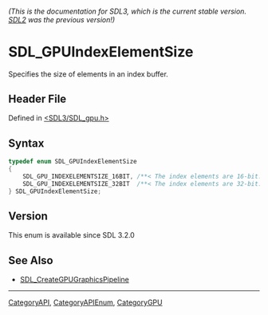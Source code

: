 ###### (This is the documentation for SDL3, which is the current stable version. [SDL2](https://wiki.libsdl.org/SDL2/) was the previous version!)
# SDL_GPUIndexElementSize

Specifies the size of elements in an index buffer.

## Header File

Defined in [<SDL3/SDL_gpu.h>](https://github.com/libsdl-org/SDL/blob/main/include/SDL3/SDL_gpu.h)

## Syntax

```c
typedef enum SDL_GPUIndexElementSize
{
    SDL_GPU_INDEXELEMENTSIZE_16BIT, /**< The index elements are 16-bit. */
    SDL_GPU_INDEXELEMENTSIZE_32BIT  /**< The index elements are 32-bit. */
} SDL_GPUIndexElementSize;
```

## Version

This enum is available since SDL 3.2.0

## See Also

- [SDL_CreateGPUGraphicsPipeline](SDL_CreateGPUGraphicsPipeline)

----
[CategoryAPI](CategoryAPI), [CategoryAPIEnum](CategoryAPIEnum), [CategoryGPU](CategoryGPU)

